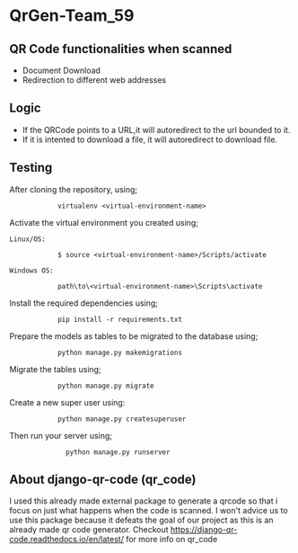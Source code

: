 # QrGen-Team_59


## QR Code functionalities when scanned

- Document Download
- Redirection to different web addresses

## Logic

- If the QRCode points to a URL,it will autoredirect to the url bounded to it.
- If it is intented to download a file, it will autoredirect to download file.

## Testing

After cloning the repository, using; 

                virtualenv <virtual-environment-name>
                 
Activate the virtual environment you created using;              
  
    Linux/OS: 
   
                $ source <virtual-environment-name>/Scripts/activate
              
    Windows OS:
   
                path\to\<virtual-environment-name>\Scripts\activate
  
Install the required dependencies using;

                pip install -r requirements.txt
                
Prepare the models as tables to be migrated to the database using;
                
                python manage.py makemigrations
                
Migrate the tables using;

                python manage.py migrate
                 
Create a new super user using:

                python manage.py createsuperuser
                 
Then run your server using;

                  python manage.py runserver


## About django-qr-code (qr_code)
I used this already made external package to generate a qrcode so that i focus on just what happens when the code is scanned.
I won't advice us to use this package because it defeats the goal of our project as this is an already made qr code generator.
Checkout https://django-qr-code.readthedocs.io/en/latest/ for more info on qr_code
